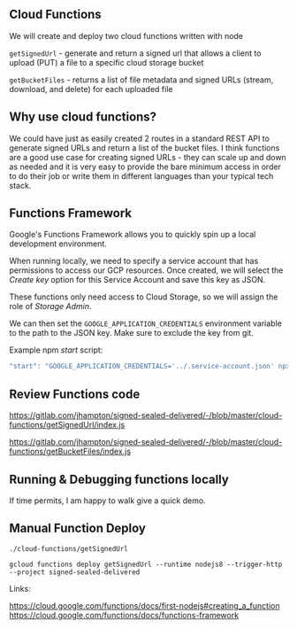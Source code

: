 ## Cloud Functions

We will create and deploy two cloud functions written with node

`getSignedUrl` - generate and return a signed url that allows a client to upload (PUT) a file to a specific cloud storage bucket

`getBucketFiles` - returns a list of file metadata and signed URLs (stream, download, and delete) for each uploaded file

## Why use cloud functions?

We could have just as easily created 2 routes in a standard REST API to generate signed URLs and return a list of the bucket files. I think functions are a good use case for creating signed URLs - they can scale up and down as needed and it is very easy to provide the bare minimum access in order to do their job or write them in different languages than your typical tech stack.

## Functions Framework

Google's Functions Framework allows you to quickly spin up a local development environment.

When running locally, we need to specify a service account that has permissions to access our GCP resources. Once created, we will select the _Create key_ option for this Service Account and save this key as JSON.

These functions only need access to Cloud Storage, so we will assign the role of _Storage Admin_.

We can then set the `GOOGLE_APPLICATION_CREDENTIALS` environment variable to the path to the JSON key. Make sure to exclude the key from git.

Example npm _start_ script:

```javascript
"start": "GOOGLE_APPLICATION_CREDENTIALS='../.service-account.json' npx functions-framework --port=5864 --target=getSignedUrl --signature-type=http"
```

## Review Functions code

https://gitlab.com/jhampton/signed-sealed-delivered/-/blob/master/cloud-functions/getSignedUrl/index.js

https://gitlab.com/jhampton/signed-sealed-delivered/-/blob/master/cloud-functions/getBucketFiles/index.js

## Running & Debugging functions locally

If time permits, I am happy to walk give a quick demo.

## Manual Function Deploy

```
./cloud-functions/getSignedUrl

gcloud functions deploy getSignedUrl --runtime nodejs8 --trigger-http --project signed-sealed-delivered
```

Links:

https://cloud.google.com/functions/docs/first-nodejs#creating_a_function
https://cloud.google.com/functions/docs/functions-framework
